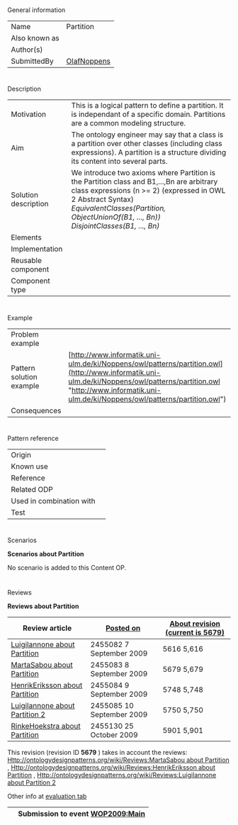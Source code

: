 # 

 General information




|  |  |
| --- | --- |
|  Name  |  Partition  |
|  Also known as  |  |
|  Author(s)  |  |
|  SubmittedBy  | [OlafNoppens](../User/OlafNoppens "User:OlafNoppens")  |



  





# 

 Description




|  |  |
| --- | --- |
|  Motivation  |  This is a logical pattern to define a partition. It is independant of a specific domain. Partitions are a common modeling structure.  |
|  Aim  |  The ontology engineer may say that a class is a partition over other classes (including class expressions). A partition is a structure dividing its content into several parts.  |
|  Solution description  |  We introduce two axioms where Partition is the Partition class and B1,...,Bn are arbitrary class expressions (n >= 2) (expressed in OWL 2 Abstract Syntax) _EquivalentClasses(Partition, ObjectUnionOf(B1, ..., Bn))_ _DisjointClasses(B1, ..., Bn)_  |
|  Elements  |  |
|  Implementation  |  |
|  Reusable component  |  |
|  Component type  |  |



  





# 

 Example




|  |  |
| --- | --- |
|  Problem example  |  |
|  Pattern solution example  | [http://www.informatik.uni-ulm.de/ki/Noppens/owl/patterns/partition.owl](http://www.informatik.uni-ulm.de/ki/Noppens/owl/patterns/partition.owl "http://www.informatik.uni-ulm.de/ki/Noppens/owl/patterns/partition.owl")  |
|  Consequences  |  |



  





# 

 Pattern reference




|  |  |
| --- | --- |
|  Origin  |  |
|  Known use  |  |
|  Reference  |  |
|  Related ODP  |  |
|  Used in combination with  |  |
|  Test  |  |



  





# 

 Scenarios




__Scenarios about Partition__ 


 No scenario is added to this Content OP.
 




# 

 Reviews




__Reviews about Partition__ 



|  Review article  | [Posted on](../Property/CreationDate "Property:CreationDate")  | [About revision (current is 5679)](../Property/ReviewAboutVersion "Property:ReviewAboutVersion")  |
| --- | --- | --- |
| [LuigiIannone about Partition](../Reviews/LuigiIannone_about_Partition "Reviews:LuigiIannone about Partition")  |  2455082  7 September 2009  |  5616  5,616  |
| [MartaSabou about Partition](../Reviews/MartaSabou_about_Partition "Reviews:MartaSabou about Partition")  |  2455083  8 September 2009  |  5679  5,679  |
| [HenrikEriksson about Partition](../Reviews/HenrikEriksson_about_Partition "Reviews:HenrikEriksson about Partition")  |  2455084  9 September 2009  |  5748  5,748  |
| [LuigiIannone about Partition 2](../Reviews/LuigiIannone_about_Partition_2 "Reviews:LuigiIannone about Partition 2")  |  2455085  10 September 2009  |  5750  5,750  |
| [RinkeHoekstra about Partition](../Community/RinkeHoekstra_about_Partition "Community:RinkeHoekstra about Partition")  |  2455130  25 October 2009  |  5901  5,901  |



 This revision (revision ID
 __5679__ 
 ) takes in account the reviews:
 [Http://ontologydesignpatterns.org/wiki/Reviews:MartaSabou about Partition](http://ontologydesignpatterns.org/wiki/index.php?title=Reviews:Http://ontologydesignpatterns.org/wiki/Reviews:MartaSabou_about_Partition&action=edit&redlink=1 "Reviews:Http://ontologydesignpatterns.org/wiki/Reviews:MartaSabou about Partition (not yet written)") 
 ,
 [Http://ontologydesignpatterns.org/wiki/Reviews:HenrikEriksson about Partition](http://ontologydesignpatterns.org/wiki/index.php?title=Reviews:Http://ontologydesignpatterns.org/wiki/Reviews:HenrikEriksson_about_Partition&action=edit&redlink=1 "Reviews:Http://ontologydesignpatterns.org/wiki/Reviews:HenrikEriksson about Partition (not yet written)") 
 ,
 [Http://ontologydesignpatterns.org/wiki/Reviews:LuigiIannone about Partition 2](http://ontologydesignpatterns.org/wiki/index.php?title=Reviews:Http://ontologydesignpatterns.org/wiki/Reviews:LuigiIannone_about_Partition_2&action=edit&redlink=1 "Reviews:Http://ontologydesignpatterns.org/wiki/Reviews:LuigiIannone about Partition 2 (not yet written)") 




 Other info at
 [evaluation tab](http://ontologydesignpatterns.org/wiki/index.php?title=Submissions:Partition&action=evaluation "http://ontologydesignpatterns.org/wiki/index.php?title=Submissions:Partition&action=evaluation") 





  






|  |  Submission to event [WOP2009:Main](http://ontologydesignpatterns.org/wiki/WOP2009:Main "WOP2009:Main")  |
| --- | --- |